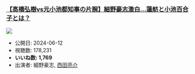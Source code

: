 ### [【高橋弘樹vs元小池都知事の片腕】細野豪志激白…蓮舫と小池百合子とは？](https://www.youtube.com/watch?v=Oy3MsO8fTqs)
[![](https://img.youtube.com/vi/Oy3MsO8fTqs/sddefault.jpg)](https://www.youtube.com/watch?v=Oy3MsO8fTqs)
-   公開日: 2024-06-12
-   視聴数: 178,231
-   **いいね数: 1,769**
-   出演者: 細野豪志, [西田亮介](/rehacq_fan/people/西田亮介 "wikilink")
